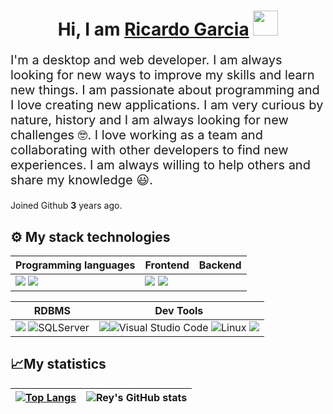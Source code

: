 <div align="center">      
    <h1>Hi, I am <a href="https://www.linkedin.com/in/ricardo-salvador-garcia-cruz-79215b1b0" target="_blank">Ricardo Garcia</a>   
        <img src="https://media.giphy.com/media/hvRJCLFzcasrR4ia7z/giphy.gif" width="40">  
    </h1> 
</div>  
<div align="left"> 
    <p style="font-size: 20px">I'm a desktop and web developer. I am always looking for new ways to improve my skills and learn new things. I am passionate about programming and I love creating new applications. I am very curious by nature, history and I am always looking for new challenges 🤓. I love working as a team and collaborating with other developers to find new experiences. I am always willing to help others and share my knowledge 😃.</p> 
    <p>Joined Github <span style="font-weight: bold">3</span> years ago.
    </p>
</div>

## ⚙ My stack technologies

|Programming languages|Frontend|Backend|
|---|---|---|
|<img src="https://img.shields.io/badge/CSharp-603278.svg?style=for-the-badge&logo=csharp&logoColor=white"/> <img src="https://img.shields.io/badge/-C++-blue?logo=cplusplus"/> | <img src="https://img.shields.io/badge/HTML5-E34F26?style=for-the-badge&logo=html5&logoColor=white"/> <img src="https://img.shields.io/badge/CSS3-1572B6?style=for-the-badge&logo=css3&logoColor=white"/>  | |

|RDBMS|Dev Tools|
|---|---|
<img src="https://img.shields.io/badge/PostgreSQL-316192?style=for-the-badge&logo=postgresql&logoColor=white"/> ![SQLServer](https://img.shields.io/badge/sqlserver-7b5253.svg?style=for-the-badge&logo=&logoColor=white) | <img src="https://img.shields.io/badge/GIT-E44C30?style=for-the-badge&logo=git&logoColor=white"/>![Visual Studio Code](https://img.shields.io/badge/Visual%20Studio%20Code-0078d7.svg?style=for-the-badge&logo=visual-studio-code&logoColor=white) ![Linux](https://img.shields.io/badge/Linux-FCC624?style=for-the-badge&logo=linux&logoColor=black) <img src="https://img.shields.io/badge/Docker-2CA5E0?style=for-the-badge&logo=docker&logoColor=white"/>|

## 📈My statistics
|[![Top Langs](https://github-readme-stats.vercel.app/api/top-langs/?username=reduhq&show_icons=true&theme=city_lights)](https://github.com/ivangcode/github-readme-stats)|![Rey's GitHub stats](https://github-readme-stats.vercel.app/api?username=reduhq&theme=react&show_icons=true&hide=contribs,prs)|
|---|---|

